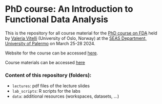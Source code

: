 # PhD course: An Introduction to Functional Data Analysis

This is the repository for all course material for the [PhD course on FDA](https://valeriavitelli.github.io/PhDcourse_FDA/) held by [Valeria Vitelli](https://www.med.uio.no/imb/english/people/aca/valeriv/) (University of Oslo, Norway) at the [SEAS Department, University of Palermo](https://www.unipa.it/dipartimenti/seas/en/index.html) on March 25-28 2024.

Website for the course can be accessed [here](https://valeriavitelli.github.io/PhDcourse_FDA/).

Course materials can be accessed [here](https://valeriavitelli.github.io/PhDcourse_FDA/schedule)

### Content of this repository (folders):

* `lectures`: pdf files of the lecture slides
* `lab_scripts`: R scripts for the labs
* `data`: additional resources (workspaces, datasets, ...)

